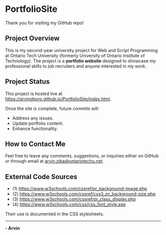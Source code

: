 # PortfolioSite

Thank you for visiting my GitHub repo!

## Project Overview
This is my second-year university project for Web and Script Programming at Ontario Tech University (formerly University of Ontario Institute of Technology). The project is a **portfolio website** designed to showcase my professional skills to job recruiters and anyone interested in my work.

## Project Status
This project is hosted live at https://arvinoboro.github.io/PortfolioSite/index.html. 

Once the site is complete, future commits will:
- Address any issues.
- Update portfolio content.
- Enhance functionality.

## How to Contact Me
Feel free to leave any comments, suggestions, or inquiries either on GitHub or through email at [arvin.ziba@ontariotechu.net](mailto:arvin.ziba@ontariotechu.net). 

## External Code Sources

- (1) https://www.w3schools.com/cssref/pr_background-image.php
- (2) https://www.w3schools.com/cssref/css3_pr_background-size.php
- (3) https://www.w3schools.com/cssref/pr_class_display.php
- (4) https://www.w3schools.com/css/css_font_style.asp 

Their use is documented in the CSS stylesheets. 

---
**- Arvin**

